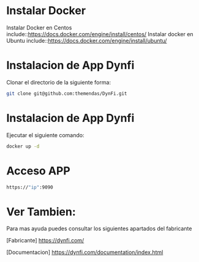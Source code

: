 # Instalar Docker

Instalar Docker en Centos
include::https://docs.docker.com/engine/install/centos/
Instalar docker en Ubuntu
include::https://docs.docker.com/engine/install/ubuntu/

# Instalacion de App Dynfi

Clonar el directorio de la siguiente forma:
```bash
git clone git@github.com:themendas/DynFi.git
```

# Instalacion de App Dynfi

Ejecutar el siguiente comando:
```bash
docker up -d
```

# Acceso APP
```bash
https://"ip":9090
```
# Ver Tambien:

Para mas ayuda puedes consultar los siguientes apartados del fabricante

[Fabricante] https://dynfi.com/

[Documentacion]  https://dynfi.com/documentation/index.html

